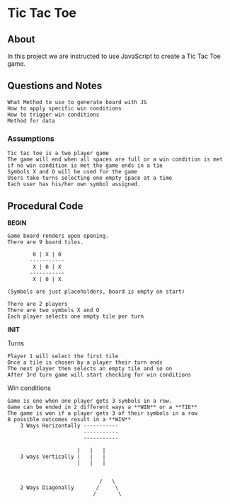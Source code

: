# Tic Tac Toe #

## About ##

In this project we are instructed to use JavaScript to create a Tic Tac Toe game.

## Questions and Notes ##

    What Method to use to generate board with JS
    How to apply specific win conditions
    How to trigger win conditions
    Method for data

### Assumptions ###

    Tic tac toe is a two player game
    The game will end when all spaces are full or a win condition is met
    if no win condition is met the game ends in a tie
    Symbols X and O will be used for the game
    Users take turns selecting one empty space at a time
    Each user has his/her own symbol assigned.

## Procedural Code ##

**BEGIN**

    Game board renders upon opening.
    There are 9 board tiles.

            0 | X | 0
           -----------
            X | 0 | X
           -----------
            X | 0 | X 

    (Symbols are just placeholders, board is empty on start)

    There are 2 players
    There are two symbols X and O
    Each player selects one empty tile per turn

**INIT**

Turns

    Player 1 will select the first tile
    Once a tile is chosen by a player their turn ends
    The next player then selects an empty tile and so on
    After 3rd turn game will start checking for win conditions

Win conditions

    Game is one when one player gets 3 symbols in a row.
    Game can be ended in 2 different ways a **WIN** or a **TIE**
    The game is won if a player gets 3 of their symbols in a row
    8 possible outcomes result in a **WIN**
        3 Ways Horizontally -----------
                            -----------
                            -----------

                          |   |   |
        3 ways Vertically |   |   |
                          |   |   |


                                 /   \
        2 Ways Diagonally       /     \
                               /       \

